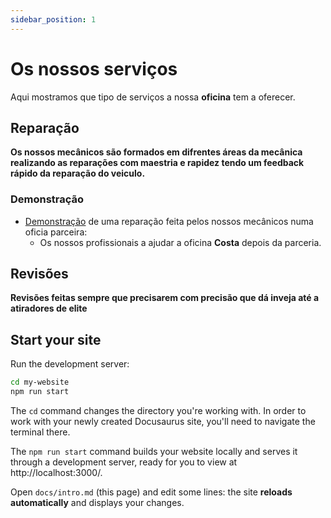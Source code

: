 ```yaml
---
sidebar_position: 1
---
```


# Os nossos serviços

Aqui mostramos que tipo de serviços a nossa **oficina** tem a oferecer.

## Reparação

**Os nossos mecânicos são formados em difrentes áreas da mecânica realizando as reparações com maestria e rapidez tendo um feedback rápido da reparação do veiculo.**


### Demonstração

- [Demonstração](https://www.youtube.com/watch?v=x7vnNAe3wgM) de uma reparação feita pelos nossos mecânicos numa oficia parceira:
  - Os nossos profissionais a ajudar a oficina **Costa** depois da parceria.

## Revisões

**Revisões feitas sempre que precisarem com precisão que dá inveja até a atiradores de elite**

## Start your site

Run the development server:

```bash
cd my-website
npm run start
```

The `cd` command changes the directory you're working with. In order to work with your newly created Docusaurus site, you'll need to navigate the terminal there.

The `npm run start` command builds your website locally and serves it through a development server, ready for you to view at http://localhost:3000/.

Open `docs/intro.md` (this page) and edit some lines: the site **reloads automatically** and displays your changes.
